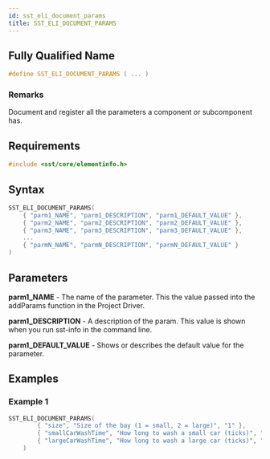 ```yaml
---
id: sst_eli_document_params
title: SST_ELI_DOCUMENT_PARAMS
---
```

## Fully Qualified Name
```cpp
#define SST_ELI_DOCUMENT_PARAMS	( ... )	
```

### Remarks

Document and register all the parameters a component or subcomponent has.

## Requirements

```cpp
#include <sst/core/elementinfo.h>
```

## Syntax

```cpp
SST_ELI_DOCUMENT_PARAMS(
    { "parm1_NAME", "parm1_DESCRIPTION", "parm1_DEFAULT_VALUE" },
    { "parm2_NAME", "parm2_DESCRIPTION", "parm2_DEFAULT_VALUE" },
    { "parm3_NAME", "parm3_DESCRIPTION", "parm3_DEFAULT_VALUE" },
    ...
    { "parmN_NAME", "parmN_DESCRIPTION", "parmN_DEFAULT_VALUE" }
)
```

## Parameters

**parm1_NAME** - The name of the parameter. This the value passed into the addParams function in the Project Driver.

**parm1_DESCRIPTION** - A description of the param. This value is shown when you run sst-info in the command line.

**parm1_DEFAULT_VALUE** - Shows or describes the default value for the parameter.

## Examples

### Example 1
```cpp
SST_ELI_DOCUMENT_PARAMS(
		{ "size", "Size of the bay (1 = small, 2 = large)", "1" },
		{ "smallCarWashTime", "How long to wash a small car (ticks)", "3" },
		{ "largeCarWashTime", "How long to wash a large car (ticks)", "5" }
	)
```
